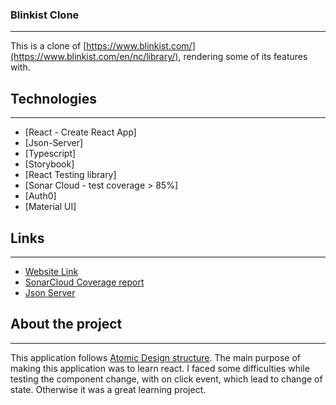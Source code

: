 ### Blinkist Clone
***
This is a clone of [https://www.blinkist.com/](https://www.blinkist.com/en/nc/library/), rendering some of its features with.



## Technologies
***
* [React - Create React App]
* [Json-Server]
* [Typescript]
* [Storybook]
* [React Testing library]
* [Sonar Cloud - test coverage > 85%]
* [Auth0]
* [Material UI]



## Links
***
* [Website Link](https://blinkist-clone.herokuapp.com/)
* [SonarCloud Coverage report](https://sonarcloud.io/component_measures?id=Puneet-iner_blinkist&metric=coverage&view=list)
* [Json Server](https://blinkist-json.herokuapp.com/)



## About the project
***
This application follows [Atomic Design structure](https://andela.com/insights/structuring-your-react-application-atomic-design-principles/). The main purpose of making this application was to learn react. I faced some difficulties while testing the component change, with on click event, which lead to change of state. Otherwise it was a great learning project.
